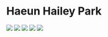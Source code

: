 # Haeun Hailey Park
<img src="https://img.shields.io/badge/JAVA-1126AB?style=flat-square&logo=Java&logoColor=white"/></a>
<img src="https://img.shields.io/badge/JavaScript-yellow?style=flat-square&logo=JavaScript&logoColor=white"/></a>
<img src="https://img.shields.io/badge/Python-3766AB?style=flat-square&logo=Python&logoColor=white"/></a>
<img src="https://img.shields.io/badge/HTML-pink?style=flat-square&logo=Html&logoColor=white"/></a>
<img src="https://img.shields.io/badge/CSS-red?style=flat-square&logo=Css&logoColor=white"/></a>
